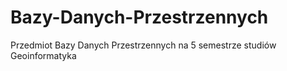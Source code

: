 # Bazy-Danych-Przestrzennych
Przedmiot Bazy Danych Przestrzennych na 5 semestrze studiów Geoinformatyka
